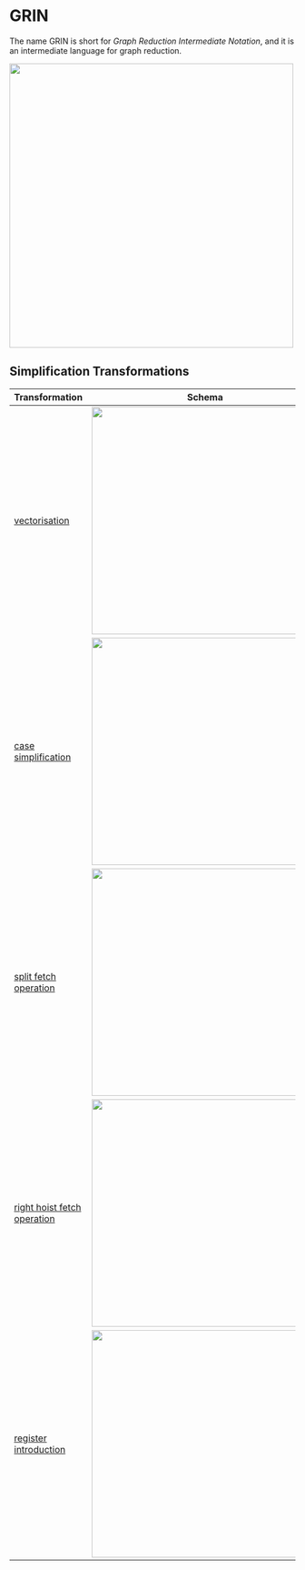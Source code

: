 # GRIN

The name GRIN is short for *Graph Reduction Intermediate Notation*, and it is an intermediate language for graph reduction.

<img src="https://raw.githubusercontent.com/andorp/grin/master/images/grin-syntax.png" width="500" >


## Simplification Transformations

Transformation | Schema
-------------- | ------
<a href="http://nbviewer.jupyter.org/github/andorp/grin/blob/master/papers/boquist.pdf#page=113">vectorisation</a> | <img src="https://raw.githubusercontent.com/andorp/grin/master/images/vectorisation.png" width="400" >
<a href="http://nbviewer.jupyter.org/github/andorp/grin/blob/master/papers/boquist.pdf#page=116">case simplification</a> | <img src="https://raw.githubusercontent.com/andorp/grin/master/images/case-simplification.png" width="400" >
<a href="http://nbviewer.jupyter.org/github/andorp/grin/blob/master/papers/boquist.pdf#page=118">split fetch operation</a> | <img src="https://raw.githubusercontent.com/andorp/grin/master/images/split-fetch-operation.png" width="400" >
<a href="http://nbviewer.jupyter.org/github/andorp/grin/blob/master/papers/boquist.pdf#page=123">right hoist fetch operation</a> | <img src="https://raw.githubusercontent.com/andorp/grin/master/images/right-hoist-fetch.png" width="400" >
<a href="http://nbviewer.jupyter.org/github/andorp/grin/blob/master/papers/boquist.pdf#page=126">register introduction</a> | <img src="https://raw.githubusercontent.com/andorp/grin/master/images/register-introduction.png" width="400" >
